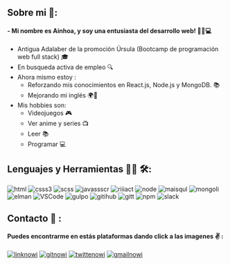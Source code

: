 ## Sobre mi 💬:
#### - Mi nombre es Ainhoa, y soy una entusiasta del desarrollo web! 👩‍💼💻
- Antigua Adalaber de la promoción Úrsula (Bootcamp de programación web full stack) 🎓
- En busqueda activa de empleo 🔍
- Ahora mismo estoy :
    - Reforzando mis conocimientos en React.js, Node.js y MongoDB. 📚
    - Mejorando mi inglés 🌍📖
- Mis hobbies son:
    - Videojuegos 🎮
    - Ver anime y series 📺
    - Leer 📚
    - Programar 💻

## Lenguajes y Herramientas 👨‍💻 🛠:
![html](https://img.shields.io/badge/-HTML5-E34F26?style=flat-square&logo=HTML5&logoColor=white)
![csss3](https://img.shields.io/badge/-CSS3-1572B6?style=flat-square&logo=CSS3&logoColor=white)
![scss](https://img.shields.io/badge/-Sass-%23CC6699?style=flat-square&logo=Sass&logoColor=white)
![javassscr](https://img.shields.io/badge/JavaScript-yellow?style=flat-square&logo=JavaScript&logoColor=white)
![riiiact](https://img.shields.io/badge/-React.js-23A9F2?style=flat-square&logo=React&logoColor=white)
![node](https://img.shields.io/badge/-Node.js-%2390c53f?style=flat-square&logo=Node.js&logoColor=white)
![maisqul](https://img.shields.io/badge/-MySQL-F29111?style=flat-square&logo=MySQL&logoColor=white)
![mongoli](https://img.shields.io/badge/-MongoDB-%2347A248?style=flat-square&logo=mongodb&logoColor=white)
![elman](https://img.shields.io/badge/-Postman-%23FF6C37?style=flat-square&logo=postman&logoColor=white)
![VSCode](https://img.shields.io/badge/-Visual%20Studio%20Code-23A9F2?style=flat-square&logo=Visual%20Studio%20Code&logoColor=white)
![gulpo](https://img.shields.io/badge/-Gulp-%23CF4647?style=flat-square&logo=gulp&logoColor=white)
![gitihub](https://img.shields.io/badge/-Github-181717?style=flat-square&logo=GitHub&logoColor=white)
![gitt](https://img.shields.io/badge/-Git-F44D27?style=flat-square&logo=Git&logoColor=white)
![npm](https://img.shields.io/badge/-NPM-CB3837?style=flat-square&logo=NPM&logoColor=white)
![slack](https://img.shields.io/badge/-Slack-E01563?style=flat-square&logo=Slack&logoColor=white)

## Contacto 💌 :
#### Puedes encontrarme en estás plataformas dando click a las imagenes ✌️ :
[![linknowi](https://img.shields.io/badge/LinkedIn-0A66C2?logo=linkedin&logoColor=white)](https://www.linkedin.com/in/ainhoadlhs/)
[![gitnowi](https://img.shields.io/badge/Github-black?logo=github&logoColor=white)](https://github.com/Ainhoadlhs)
[![twittenowi](https://img.shields.io/badge/Twitter-%231D9BF0?logo=twitter&logoColor=white)](https://twitter.com/ainhoadlhs)
[![gmailnowi](https://img.shields.io/badge/Gmail-%23EA4335?logo=gmail&logoColor=white)](mailto:ainhoadlhs@gmail.com)




